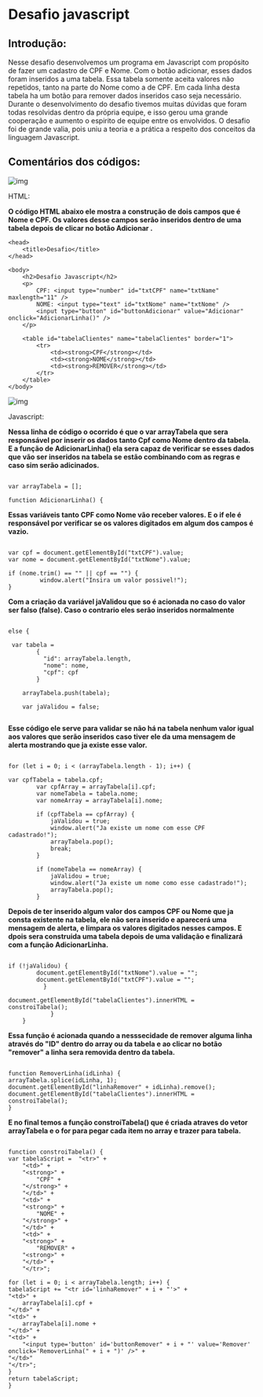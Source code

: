 # Desafio javascript


##  Introdução:

Nesse desafio desenvolvemos um programa em Javascript com propósito de fazer um cadastro de CPF e Nome. Com o botão adicionar, esses dados foram inseridos a uma tabela. Essa tabela somente aceita valores não repetidos, tanto na parte do Nome como a de CPF. Em cada linha desta tabela ha um botão para remover dados inseridos caso seja necessário. Durante o desenvolvimento do desafio tivemos muitas dúvidas que foram todas resolvidas dentro da própria equipe, e isso gerou uma grande cooperação e aumento o espirito de equipe entre os envolvidos. O desafio foi de grande valia, pois uniu a teoria e a prática a respeito dos conceitos da linguagem Javascript.


    

## Comentários dos códigos:

![img](https://encrypted-tbn0.gstatic.com/images?q=tbn:ANd9GcSLY_EV9R41Cit_VOkZF7Ssj3w8hhlPirwEpw&usqp=CAU)   

HTML:


**O código HTML abaixo ele mostra a construção de dois campos que é Nome e CPF. Os valores desse campos serão inseridos dentro de uma tabela depois de clicar no botão Adicionar .**

```
<head>
	<title>Desafio</title>
</head>

<body>
	<h2>Desafio Javascript</h2>
	<p>
		CPF: <input type="number" id="txtCPF" name="txtName" maxlength="11" />
		NOME: <input type="text" id="txtNome" name="txtNome" />
		<input type="button" id="buttonAdicionar" value="Adicionar" onclick="AdicionarLinha()" />
	</p>

	<table id="tabelaClientes" name="tabelaClientes" border="1">
		<tr>
			<td><strong>CPF</strong></td>
			<td><strong>NOME</strong></td>
			<td><strong>REMOVER</strong></td>
		</tr>
	</table>
</body>
```  

 
 ![img](https://encrypted-tbn0.gstatic.com/images?q=tbn:ANd9GcSsiT6IVZqxwjYFgAdhl8PeiYtcAo7mTAOEqg&usqp=CAU)     
 
   Javascript:
    

**Nessa linha de código o ocorrido é que o var arrayTabela que sera responsável por inserir os dados tanto Cpf como Nome dentro da tabela. E a função de AdicionarLinha() ela sera capaz de verificar se esses dados que vão ser inseridos na tabela se estão combinando com as regras e caso sim serão adicinados.**
```

var arrayTabela = [];

function AdicionarLinha() { 

```
  
 **Essas variáveis tanto CPF como Nome vão receber valores. E o if ele é responsável por verificar se os valores digitados em algum dos campos é vazio.**
```

var cpf = document.getElementById("txtCPF").value;
var nome = document.getElementById("txtNome").value;

if (nome.trim() == "" || cpf == "") {
	     window.alert("Insira um valor possivel!");
}

```
 **Com a criação da variável jaValidou que so é acionada no caso do valor ser falso (false). Caso o contrario eles serão inseridos normalmente**  

```

else {

 var tabela =
	    {
	      "id": arrayTabela.length,
	      "nome": nome,
	      "cpf": cpf
	    }

	arrayTabela.push(tabela);

	var jaValidou = false;
	
```
				
        
 **Esse código ele serve para validar se não há na tabela nenhum valor igual aos valores que serão inseridos caso tiver ele da uma mensagem de alerta mostrando que ja existe esse valor.**
  
```

for (let i = 0; i < (arrayTabela.length - 1); i++) {

var cpfTabela = tabela.cpf;
		var cpfArray = arrayTabela[i].cpf;
		var nomeTabela = tabela.nome;
		var nomeArray = arrayTabela[i].nome;

		if (cpfTabela == cpfArray) {
			jaValidou = true;
			window.alert("Ja existe um nome com esse CPF cadastrado!");
			arrayTabela.pop();
			break;
		}

		if (nomeTabela == nomeArray) {
			jaValidou = true;
			window.alert("Ja existe um nome como esse cadastrado!");
			arrayTabela.pop();
		}

```

**Depois de ter inserido algum valor dos campos CPF ou Nome que ja consta existente na tabela, ele não sera inserido e aparecerá uma mensagem de alerta, e limpara  os valores digitados nesses campos. E dpois sera construida uma tabela depois de uma validação e finalizará com a função AdicionarLinha.**
 
       
```

if (!jaValidou) {
		document.getElementById("txtNome").value = "";
		document.getElementById("txtCPF").value = "";
	      }

document.getElementById("tabelaClientes").innerHTML = constroiTabela();
			}
	}

```

**Essa função é acionada quando a nesssecidade de remover alguma linha através do "ID" dentro do array ou da tabela e ao clicar no botão "remover" a linha sera removida dentro da tabela.**

```

function RemoverLinha(idLinha) {
arrayTabela.splice(idLinha, 1);
document.getElementById("linhaRemover" + idLinha).remove();
document.getElementById("tabelaClientes").innerHTML = constroiTabela();
}

```   
  			
**E no final temos a função constroiTabela() que é criada atraves do vetor arrayTabela e o for para pegar cada item no array e trazer para tabela.**

```

function constroiTabela() {
var tabelaScript =  "<tr>" +
    "<td>" +
	"<strong>" +
		"CPF" +
	"</strong>" +
    "</td>" +
    "<td>" +
	"<strong>" +
		"NOME" +
	"</strong>" +
    "</td>" +
    "<td>" +
	"<strong>" +
		"REMOVER" +
	"<strong>" +
    "</td>" +
    "</tr>";

for (let i = 0; i < arrayTabela.length; i++) {
tabelaScript += "<tr id='linhaRemover" + i + "'>" +
"<td>" +
	arrayTabela[i].cpf +
"</td>" +
"<td>" +
	arrayTabela[i].nome +
"</td>" +
"<td>" +
	"<input type='button' id='buttonRemover" + i + "' value='Remover' onclick='RemoverLinha(" + i + ")' />" +
"</td>"
"</tr>";
}
return tabelaScript;
}
     
```


			
